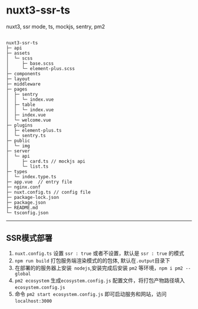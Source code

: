 # nuxt3-ssr-ts
nuxt3, ssr mode, ts, mockjs, sentry, pm2

## 
```nuxt3-ssr-ts
nuxt3-ssr-ts                
├─ api                      
├─ assets                   
│  └─ scss                  
│     ├─ base.scss          
│     └─ element-plus.scss  
├─ components               
├─ layout                   
├─ middleware               
├─ pages                    
│  ├─ sentry                
│  │  └─ index.vue          
│  ├─ table                 
│  │  └─ index.vue          
│  ├─ index.vue             
│  └─ welcome.vue           
├─ plugins                  
│  ├─ element-plus.ts       
│  └─ sentry.ts             
├─ public                   
│  └─ img                   
├─ server                   
│  └─ api                   
│     ├─ card.ts // mockjs api            
│     └─ list.ts            
├─ types                    
│  └─ index.type.ts        
├─ app.vue  // entry file               
├─ nginx.conf               
├─ nuxt.config.ts // config file          
├─ package-lock.json        
├─ package.json             
├─ README.md                
└─ tsconfig.json            

```
---

## SSR模式部署

1. `nuxt.config.ts` 设置 `ssr : true` 或者不设置，默认是 `ssr : true` 的模式
2. `npm run build` 打包服务端渲染模式的的包体, 默认在`.output`目录下
3. 在部署的的服务器上安装` nodejs`,安装完成后安装  `pm2` 等环境，`npm i pm2 --global`
4. `pm2 ecosystem` 生成`ecosystem.config.js` 配置文件，将打包产物路径填入`ecosystem.config.js`
5. 命令 `pm2 start ecosystem.config.js` 即可启动服务和网站，访问`localhost:3000`
